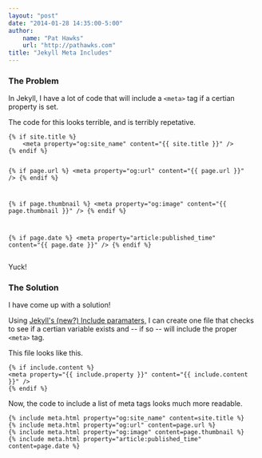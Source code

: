```yaml
--- 
layout: "post"  
date: "2014-01-28 14:35:00-5:00"  
author:  
    name: "Pat Hawks"  
    url: "http://pathawks.com"
title: "Jekyll Meta Includes"  
---
```


### The Problem

In Jekyll, I have a lot of code that will include a `<meta>` tag if a certian property is set.

The code for this looks terrible, and is terribly repetative.

<div class="highlight"><pre><code class="html">&#123;% if site.title %}
	&lt;meta property="og:site_name" content="&#123;&#123; site.title }}" />
&#123;% endif %}

&#123;% if page.url %}
	&lt;meta property="og:url" content="&#123;&#123; page.url }}" />
&#123;% endif %}

&#123;% if page.thumbnail %}
	&lt;meta property="og:image" content="&#123;&#123; page.thumbnail }}" />
&#123;% endif %}

&#123;% if page.date %}
	&lt;meta property="article:published_time" content="&#123;&#123; page.date }}" />
&#123;% endif %}</code></pre></div>

Yuck!

### The Solution

I have come up with a solution!

Using [Jekyll's (new?) Include paramaters,](http://jekyllrb.com/docs/templates/) I can create one file that checks
to see if a certian variable exists and -- if so -- will include the proper `<meta>` tag.

This file looks like this.

<script src="https://gist.github.com/pathawks/1406355.js?file=meta.html" type="text/javascript"></script>
<noscript>
<div class="highlight"><pre><code class="html">{% if include.content %}
<span class="nt">&lt;meta</span> <span class="na">property=</span><span class="s">"{{ include.property }}"</span> <span class="na">content=</span><span class="s">"{{ include.content }}"</span> <span class="nt">/&gt;</span>
{% endif %}</code></pre></div>
</noscript>

Now, the code to include a list of meta tags looks much more readable.

<div class="highlight"><pre><code class="html">&#123;% include meta.html property="og:site_name" content=site.title %}
&#123;% include meta.html property="og:url" content=page.url %}
&#123;% include meta.html property="og:image" content=page.thumbnail %}
&#123;% include meta.html property="article:published_time" content=page.date %}</code></pre></div>
